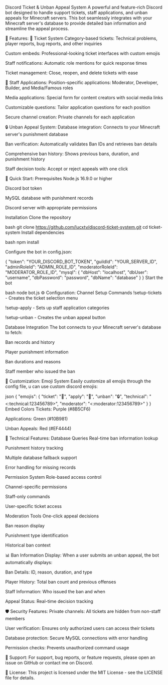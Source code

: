 Discord Ticket & Unban Appeal System
A powerful and feature-rich Discord bot designed to handle support tickets, staff applications, and unban appeals for Minecraft servers. This bot seamlessly integrates with your Minecraft server's database to provide detailed ban information and streamline the appeal process.

🎯 Features:
🎫 Ticket System
Category-based tickets: Technical problems, player reports, bug reports, and other inquiries

Custom embeds: Professional-looking ticket interfaces with custom emojis

Staff notifications: Automatic role mentions for quick response times

Ticket management: Close, reopen, and delete tickets with ease

📝 Staff Applications:
Position-specific applications: Moderator, Developer, Builder, and Media/Famous roles

Media applications: Special form for content creators with social media links

Customizable questions: Tailor application questions for each position

Secure channel creation: Private channels for each application

🔒 Unban Appeal System:
Database integration: Connects to your Minecraft server's punishment database

Ban verification: Automatically validates Ban IDs and retrieves ban details

Comprehensive ban history: Shows previous bans, duration, and punishment history

Staff decision tools: Accept or reject appeals with one click

🚀 Quick Start:
Prerequisites
Node.js 16.9.0 or higher

Discord bot token

MySQL database with punishment records

Discord server with appropriate permissions

Installation
Clone the repository

bash
git clone https://github.com/lucxtv/discord-ticket-system.git
cd ticket-system
Install dependencies

bash
npm install

Configure the bot in config.json:

{
"token": "YOUR_DISCORD_BOT_TOKEN",
"guildId": "YOUR_SERVER_ID",
"adminRoleId": "ADMIN_ROLE_ID",
"moderatorRoleId": "MODERATOR_ROLE_ID",
"mysql": {
"dbHost": "localhost",
"dbUser": "username",
"dbPassword": "password",
"dbName": "database"
}
}
Start the bot

bash
node bot.js
⚙️ Configuration:
Channel Setup Commands
!setup-tickets - Creates the ticket selection menu

!setup-apply - Sets up staff application categories

!setup-unban - Creates the unban appeal button

Database Integration
The bot connects to your Minecraft server's database to fetch:

Ban records and history

Player punishment information

Ban durations and reasons

Staff member who issued the ban

🎨 Customization:
Emoji System
Easily customize all emojis through the config file, u can use custom discord emojis:

json
{
"emojis": {
"ticket": "🎫",
"apply": "📝",
"unban": "🔒",
"technical": "<:technical:123456789>",
"moderator": "<:moderator:123456789>"
}
}
Embed Colors
Tickets: Purple (#8B5CF6)

Applications: Green (#10B981)

Unban Appeals: Red (#EF4444)

🔧 Technical Features:
Database Queries
Real-time ban information lookup

Punishment history tracking

Multiple database fallback support

Error handling for missing records

Permission System
Role-based access control

Channel-specific permissions

Staff-only commands

User-specific ticket access

Moderation Tools
One-click appeal decisions

Ban reason display

Punishment type identification

Historical ban context

📊 Ban Information Display:
When a user submits an unban appeal, the bot automatically displays:

Ban Details: ID, reason, duration, and type

Player History: Total ban count and previous offenses

Staff Information: Who issued the ban and when

Appeal Status: Real-time decision tracking

🛡️ Security Features:
Private channels: All tickets are hidden from non-staff members

User verification: Ensures only authorized users can access their tickets

Database protection: Secure MySQL connections with error handling

Permission checks: Prevents unauthorized command usage

🤝 Support:
For support, bug reports, or feature requests, please open an issue on GitHub or contact me on Discord.

📄 License:
This project is licensed under the MIT License - see the LICENSE file for details.
